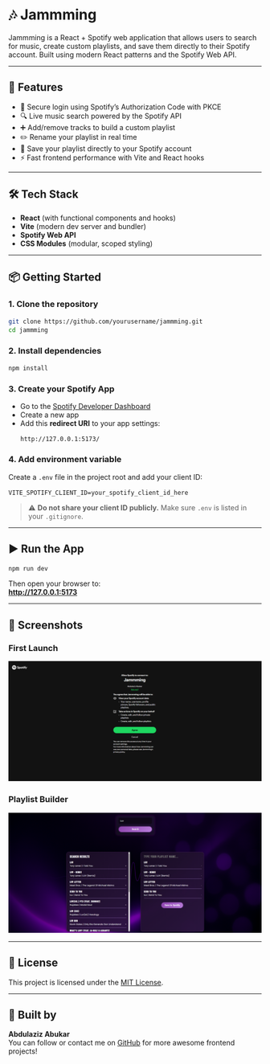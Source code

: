 # 🎶 Jammming

Jammming is a React + Spotify web application that allows users to search for music, create custom playlists, and save them directly to their Spotify account. Built using modern React patterns and the Spotify Web API.

---

## 🚀 Features

- 🔐 Secure login using Spotify’s Authorization Code with PKCE
- 🔍 Live music search powered by the Spotify API
- ➕ Add/remove tracks to build a custom playlist
- ✏️ Rename your playlist in real time
- 💾 Save your playlist directly to your Spotify account
- ⚡ Fast frontend performance with Vite and React hooks

---

## 🛠️ Tech Stack

- **React** (with functional components and hooks)
- **Vite** (modern dev server and bundler)
- **Spotify Web API**
- **CSS Modules** (modular, scoped styling)

---

## 📦 Getting Started

### 1. Clone the repository

```bash
git clone https://github.com/yourusername/jammming.git
cd jammming
```

### 2. Install dependencies

```bash
npm install
```

### 3. Create your Spotify App

- Go to the [Spotify Developer Dashboard](https://developer.spotify.com/dashboard)
- Create a new app
- Add this **redirect URI** to your app settings:
  ```
  http://127.0.0.1:5173/
  ```

### 4. Add environment variable

Create a `.env` file in the project root and add your client ID:

```env
VITE_SPOTIFY_CLIENT_ID=your_spotify_client_id_here
```

> ⚠️ **Do not share your client ID publicly.** Make sure `.env` is listed in your `.gitignore`.

---

## ▶️ Run the App

```bash
npm run dev
```

Then open your browser to:  
**http://127.0.0.1:5173**

---

## 📸 Screenshots

### First Launch

![Launch Example](public/screenshots/spotifyAuth.png)

### Playlist Builder

![Using Preview](public/screenshots/Main.png)

---

## 📄 License

This project is licensed under the [MIT License](LICENSE).

---

## 🙌 Built by

**Abdulaziz Abukar**  
You can follow or contact me on [GitHub](https://github.com/yourusername) for more awesome frontend projects!

